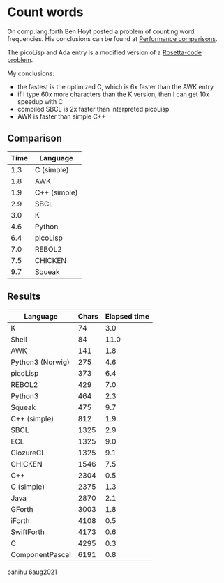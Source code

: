 Count words
===========

On comp.lang.forth Ben Hoyt posted a problem of counting word frequencies.
His conclusions can be found at [Performance comparisons](https://benhoyt.com/writings/count-words).

The picoLisp and Ada entry is a modified version of a [Rosetta-code problem](http://rosettacode.org/wiki/Word_frequency).

My conclusions:

* the fastest is the optimized C, which is 6x faster than the AWK entry
* if I type 60x more characters than the K version, then I can get 10x 
  speedup with C
* compiled SBCL is 2x faster than interpreted picoLisp
* AWK is faster than simple C++


## Comparison

| Time  | Language |
| ----- | -------- |
|  1.3  | C (simple)   |
|  1.8  | AWK      |
|  1.9  | C++ (simple) |
|  2.9  | SBCL	   |
|  3.0  | K        |
|  4.6  | Python   |
|  6.4  | picoLisp |
|  7.0  | REBOL2   |
|  7.5  | CHICKEN  |
|  9.7  | Squeak   |


## Results

| Language   | Chars | Elapsed time |
| ---------- | ----- | ------------ |
| K          |    74 |         3.0  |
| Shell      |    84 |        11.0  |
| AWK        |   141 |         1.8  |
| Python3 (Norwig) | 275 |     4.6  |
| picoLisp   |   373 |         6.4  |
| REBOL2     |   429 |         7.0  |
| Python3    |   464 |         2.3  |
| Squeak     |   475 |         9.7  |
| C++ (simple) | 812 |	       1.9  |
| SBCL       |  1325 |         2.9  |
| ECL        |  1325 |         9.0  |
| ClozureCL  |  1325 |         9.1  |
| CHICKEN    |  1546 |         7.5  |
| C++        |  2304 |         0.5  |
| C (simple) |  2375 |         1.3  |
| Java       |  2870 |         2.1  |
| GForth     |  3003 |         1.8  |
| iForth     |  4108 |         0.5  |
| SwiftForth |  4173 |         0.6  |
| C          |  4295 |         0.3  |
| ComponentPascal |  6191 |    0.8  |


pahihu 6aug2021
